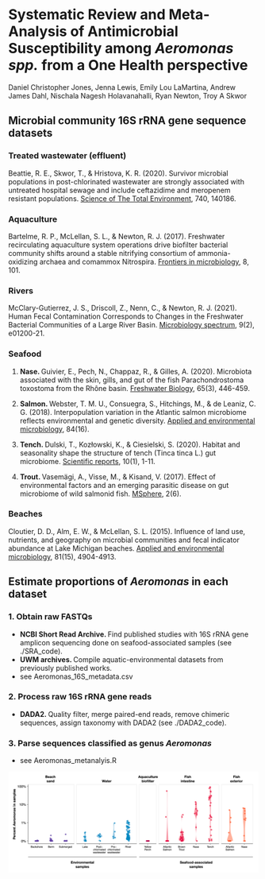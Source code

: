 # Systematic Review and Meta-Analysis of Antimicrobial Susceptibility among  <i>Aeromonas spp.</i> from a One Health perspective

Daniel Christopher Jones, Jenna Lewis,  Emily Lou LaMartina, Andrew James Dahl, Nischala Nagesh Holavanahalli, Ryan Newton, Troy A Skwor



## Microbial community 16S rRNA gene sequence datasets

### Treated wastewater (effluent)

Beattie, R. E., Skwor, T., & Hristova, K. R. (2020). Survivor microbial populations in post-chlorinated wastewater are strongly associated with untreated hospital sewage and include ceftazidime and meropenem resistant populations. [Science of The Total Environment](https://www.sciencedirect.com/science/article/pii/S0048969720337074?casa_token=iv1F7xNgfiAAAAAA:gU5u_5YeFvghDMprAboJJppcGjHLi0bVumTizm2T97Y8S42JHilexx9VlJ6_P27r4RPf_nbPoQ), 740, 140186.


### Aquaculture

Bartelme, R. P., McLellan, S. L., & Newton, R. J. (2017). Freshwater recirculating aquaculture system operations drive biofilter bacterial community shifts around a stable nitrifying consortium of ammonia-oxidizing archaea and comammox Nitrospira. [Frontiers in microbiology](https://www.frontiersin.org/articles/10.3389/fmicb.2017.00101/full), 8, 101.


### Rivers

McClary-Gutierrez, J. S., Driscoll, Z., Nenn, C., & Newton, R. J. (2021). Human Fecal Contamination Corresponds to Changes in the Freshwater Bacterial Communities of a Large River Basin. [Microbiology spectrum](https://journals.asm.org/doi/full/10.1128/Spectrum.01200-21), 9(2), e01200-21.



### Seafood

1.  <b>Nase.  </b> Guivier, E., Pech, N., Chappaz, R., & Gilles, A. (2020). Microbiota associated with the skin, gills, and gut of the fish Parachondrostoma toxostoma from the Rhône basin. [Freshwater Biology](https://onlinelibrary.wiley.com/doi/abs/10.1111/fwb.13437), 65(3), 446-459.

2.  <b>Salmon.  </b> Webster, T. M. U., Consuegra, S., Hitchings, M., & de Leaniz, C. G. (2018). Interpopulation variation in the Atlantic salmon microbiome reflects environmental and genetic diversity. [Applied and environmental microbiology](https://aem.asm.org/content/84/16/e00691-18), 84(16).

3.  <b>Tench.  </b> Dulski, T., Kozłowski, K., & Ciesielski, S. (2020). Habitat and seasonality shape the structure of tench (Tinca tinca L.) gut microbiome. [Scientific reports](https://www.ncbi.nlm.nih.gov/pmc/articles/PMC7064478/), 10(1), 1-11.

4.  <b>Trout.  </b> Vasemägi, A., Visse, M., & Kisand, V. (2017). Effect of environmental factors and an emerging parasitic disease on gut microbiome of wild salmonid fish. [MSphere](https://msphere.asm.org/content/2/6/e00418-17), 2(6).



### Beaches


Cloutier, D. D., Alm, E. W., & McLellan, S. L. (2015). Influence of land use, nutrients, and geography on microbial communities and fecal indicator abundance at Lake Michigan beaches. [Applied and environmental microbiology](https://aem.asm.org/content/81/15/4904.short), 81(15), 4904-4913.


## Estimate proportions of <i>Aeromonas</i> in each dataset

### 1.  Obtain raw FASTQs
- <b>NCBI Short Read Archive.  </b> Find published studies with 16S rRNA gene amplicon sequencing done on seafood-associated samples (see ./SRA_code).
- <b>UWM archives.  </b> Compile aquatic-environmental datasets from previously published works.
- see Aeromonas_16S_metadata.csv


### 2.  Process raw 16S rRNA gene reads
- <b>DADA2.  </b> Quality filter, merge paired-end reads, remove chimeric sequences, assign taxonomy with DADA2 (see ./DADA2_code).


### 3.  Parse sequences classified as genus <i>Aeromonas</i>
- see Aeromonas_metanalyis.R


![image](https://github.com/NewtonLabUWM/Aeromonas_metanalysis/blob/main/DADA2_code/Fig1.png)
